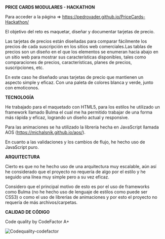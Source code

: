 **PRICE CARDS MODULARES - HACKATHON**

Para acceder a la página => https://pedrovader.github.io/PriceCards-Hackathon/

El objetivo del reto es maquetar, diseñar y documentar tarjetas de precio.

Las tarjetas de precios están diseñadas para comparar fácilmente los precios de cada suscripción en los sitios web comerciales.Las tablas de precios son un diseño en el que los elementos se enumeran hacia abajo en un sitio web para mostrar sus características disponibles, tales como comparaciones de precios, características, planes de precios, suscripciones, etc.

En este caso he diseñado unas tarjetas de precio que mantienen un aspecto simple y eficaz. Con una paleta de colores blanca y verde, junto con emoticonos.

**TECNOLOGÍA**

He trabajado para el maquetado con HTML5, para los estilos he utilizado un framework llamado Bulma el cual me ha permitido trabajar de una forma más rápida y eficaz, logrando un diseño actual y responsive.

Para las animaciones se ha utilizado la librería hecha en JavaScript llamada AOS (https://michalsnik.github.io/aos/).

En cuanto a las validaciones y los cambios de flujo, he hecho uso de JavaScript puro.

**ARQUITECTURA**

Cierto es que no he hecho uso de una arquitectura muy escalable, aún así he considerado que el proyecto no requería de algo por el estilo y he seguido una línea muy simple pero a su vez eficaz. 

Considero que el principal motivo de esto es por el uso de frameworks como Bulma (no he hecho uso de lenguaje de estilos como puede ser CSS3) o como el uso de librerías de animaciones y por esto el proyecto no requería de más archivos/carpetas.

**CALIDAD DE CÓDIGO**

Code quality by CodeFactor A+

![Codequality-codefactor](https://user-images.githubusercontent.com/96238562/201544774-252afe34-1ae1-4053-9977-5934046ec691.png)

